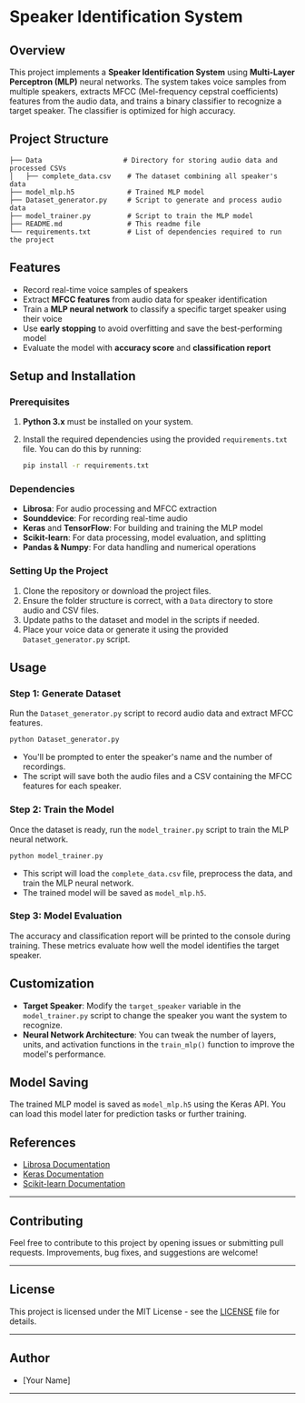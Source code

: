 
# **Speaker Identification System**

## **Overview**

This project implements a **Speaker Identification System** using **Multi-Layer Perceptron (MLP)** neural networks. The system takes voice samples from multiple speakers, extracts MFCC (Mel-frequency cepstral coefficients) features from the audio data, and trains a binary classifier to recognize a target speaker. The classifier is optimized for high accuracy.

## **Project Structure**

```
├── Data                    # Directory for storing audio data and processed CSVs
│   ├── complete_data.csv    # The dataset combining all speaker's data
├── model_mlp.h5             # Trained MLP model
├── Dataset_generator.py     # Script to generate and process audio data
├── model_trainer.py         # Script to train the MLP model
├── README.md                # This readme file
└── requirements.txt         # List of dependencies required to run the project
```

## **Features**

- Record real-time voice samples of speakers
- Extract **MFCC features** from audio data for speaker identification
- Train a **MLP neural network** to classify a specific target speaker using their voice
- Use **early stopping** to avoid overfitting and save the best-performing model
- Evaluate the model with **accuracy score** and **classification report**

## **Setup and Installation**

### Prerequisites

1. **Python 3.x** must be installed on your system.
2. Install the required dependencies using the provided `requirements.txt` file. You can do this by running:

    ```bash
    pip install -r requirements.txt
    ```

### Dependencies

- **Librosa**: For audio processing and MFCC extraction
- **Sounddevice**: For recording real-time audio
- **Keras** and **TensorFlow**: For building and training the MLP model
- **Scikit-learn**: For data processing, model evaluation, and splitting
- **Pandas & Numpy**: For data handling and numerical operations

### Setting Up the Project

1. Clone the repository or download the project files.
2. Ensure the folder structure is correct, with a `Data` directory to store audio and CSV files.
3. Update paths to the dataset and model in the scripts if needed.
4. Place your voice data or generate it using the provided `Dataset_generator.py` script.

## **Usage**

### Step 1: Generate Dataset

Run the `Dataset_generator.py` script to record audio data and extract MFCC features.

```bash
python Dataset_generator.py
```

- You'll be prompted to enter the speaker's name and the number of recordings.
- The script will save both the audio files and a CSV containing the MFCC features for each speaker.

### Step 2: Train the Model

Once the dataset is ready, run the `model_trainer.py` script to train the MLP neural network.

```bash
python model_trainer.py
```

- This script will load the `complete_data.csv` file, preprocess the data, and train the MLP neural network.
- The trained model will be saved as `model_mlp.h5`.

### Step 3: Model Evaluation

The accuracy and classification report will be printed to the console during training. These metrics evaluate how well the model identifies the target speaker.

## **Customization**

- **Target Speaker**: Modify the `target_speaker` variable in the `model_trainer.py` script to change the speaker you want the system to recognize.
- **Neural Network Architecture**: You can tweak the number of layers, units, and activation functions in the `train_mlp()` function to improve the model's performance.

## **Model Saving**

The trained MLP model is saved as `model_mlp.h5` using the Keras API. You can load this model later for prediction tasks or further training.

## **References**

- [Librosa Documentation](https://librosa.org/doc/latest/index.html)
- [Keras Documentation](https://keras.io/)
- [Scikit-learn Documentation](https://scikit-learn.org/stable/)

---

## **Contributing**

Feel free to contribute to this project by opening issues or submitting pull requests. Improvements, bug fixes, and suggestions are welcome!

---

## **License**

This project is licensed under the MIT License - see the [LICENSE](LICENSE) file for details.

---

## **Author**

- [Your Name]

---

